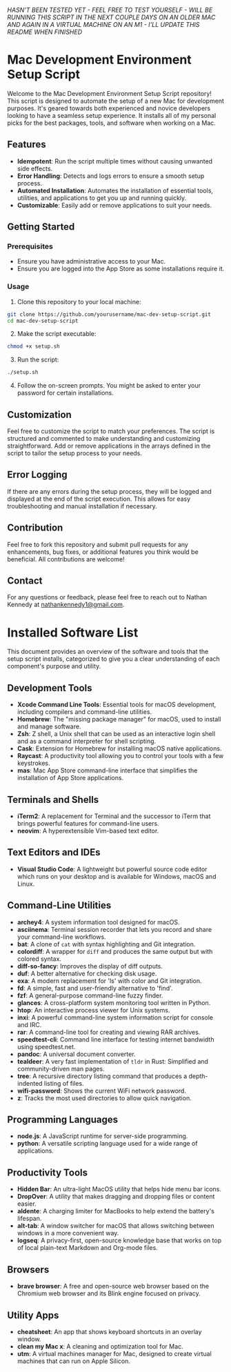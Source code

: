 *HASN'T BEEN TESTED YET - FEEL FREE TO TEST YOURSELF - WILL BE RUNNING THIS SCRIPT IN THE NEXT COUPLE DAYS ON AN OLDER MAC AND AGAIN IN A VIRTUAL MACHINE ON AN M1 - I'LL UPDATE THIS README WHEN FINISHED*

# Mac Development Environment Setup Script

Welcome to the Mac Development Environment Setup Script repository! This script is designed to automate the setup of a new Mac for development purposes. It's geared towards both experienced and novice developers looking to have a seamless setup experience. It installs all of my personal picks for the best packages, tools, and software when working on a Mac.

## Features

- **Idempotent**: Run the script multiple times without causing unwanted side effects.
- **Error Handling**: Detects and logs errors to ensure a smooth setup process.
- **Automated Installation**: Automates the installation of essential tools, utilities, and applications to get you up and running quickly.
- **Customizable**: Easily add or remove applications to suit your needs.

## Getting Started

### Prerequisites

- Ensure you have administrative access to your Mac.
- Ensure you are logged into the App Store as some installations require it.

### Usage

1. Clone this repository to your local machine:

```bash
git clone https://github.com/yourusername/mac-dev-setup-script.git
cd mac-dev-setup-script
```

2. Make the script executable:

```bash
chmod +x setup.sh
```

3. Run the script:

```bash
./setup.sh
```

4. Follow the on-screen prompts. You might be asked to enter your password for certain installations.

## Customization

Feel free to customize the script to match your preferences. The script is structured and commented to make understanding and customizing straightforward. Add or remove applications in the arrays defined in the script to tailor the setup process to your needs.

## Error Logging

If there are any errors during the setup process, they will be logged and displayed at the end of the script execution. This allows for easy troubleshooting and manual installation if necessary.

## Contribution

Feel free to fork this repository and submit pull requests for any enhancements, bug fixes, or additional features you think would be beneficial. All contributions are welcome!

## Contact

For any questions or feedback, please feel free to reach out to Nathan Kennedy at nathankennedy1@gmail.com.

# Installed Software List

This document provides an overview of the software and tools that the setup script installs, categorized to give you a clear understanding of each component's purpose and utility.

## Development Tools

- **Xcode Command Line Tools**: Essential tools for macOS development, including compilers and command-line utilities.
- **Homebrew**: The "missing package manager" for macOS, used to install and manage software.
- **Zsh**: Z shell, a Unix shell that can be used as an interactive login shell and as a command interpreter for shell scripting.
- **Cask**: Extension for Homebrew for installing macOS native applications.
- **Raycast**: A productivity tool allowing you to control your tools with a few keystrokes.
- **mas**: Mac App Store command-line interface that simplifies the installation of App Store applications.

## Terminals and Shells

- **iTerm2**: A replacement for Terminal and the successor to iTerm that brings powerful features for command-line users.
- **neovim**: A hyperextensible Vim-based text editor.

## Text Editors and IDEs

- **Visual Studio Code**: A lightweight but powerful source code editor which runs on your desktop and is available for Windows, macOS and Linux.

## Command-Line Utilities

- **archey4**: A system information tool designed for macOS.
- **asciinema**: Terminal session recorder that lets you record and share your command-line workflows.
- **bat**: A clone of `cat` with syntax highlighting and Git integration.
- **colordiff**: A wrapper for `diff` and produces the same output but with colored syntax.
- **diff-so-fancy**: Improves the display of diff outputs.
- **duf**: A better alternative for checking disk usage.
- **exa**: A modern replacement for 'ls' with color and Git integration.
- **fd**: A simple, fast and user-friendly alternative to 'find'.
- **fzf**: A general-purpose command-line fuzzy finder.
- **glances**: A cross-platform system monitoring tool written in Python.
- **htop**: An interactive process viewer for Unix systems.
- **inxi**: A powerful command-line system information script for console and IRC.
- **rar**: A command-line tool for creating and viewing RAR archives.
- **speedtest-cli**: Command line interface for testing internet bandwidth using speedtest.net.
- **pandoc**: A universal document converter.
- **tealdeer**: A very fast implementation of `tldr` in Rust: Simplified and community-driven man pages.
- **tree**: A recursive directory listing command that produces a depth-indented listing of files.
- **wifi-password**: Shows the current WiFi network password.
- **z**: Tracks the most used directories to allow quick navigation.

## Programming Languages

- **node.js**: A JavaScript runtime for server-side programming.
- **python**: A versatile scripting language used for a wide range of applications.

## Productivity Tools

- **Hidden Bar**: An ultra-light MacOS utility that helps hide menu bar icons.
- **DropOver**: A utility that makes dragging and dropping files or content easier.
- **aldente**: A charging limiter for MacBooks to help extend the battery's lifespan.
- **alt-tab**: A window switcher for macOS that allows switching between windows in a more convenient way.
- **logseq**: A privacy-first, open-source knowledge base that works on top of local plain-text Markdown and Org-mode files.

## Browsers

- **brave browser**: A free and open-source web browser based on the Chromium web browser and its Blink engine focused on privacy.

## Utility Apps

- **cheatsheet**: An app that shows keyboard shortcuts in an overlay window.
- **clean my Mac x**: A cleaning and optimization tool for Mac.
- **utm**: A virtual machines manager for Mac, designed to create virtual machines that can run on Apple Silicon.
